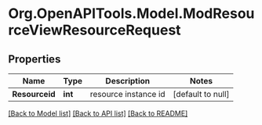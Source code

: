 # Org.OpenAPITools.Model.ModResourceViewResourceRequest

## Properties

Name | Type | Description | Notes
------------ | ------------- | ------------- | -------------
**Resourceid** | **int** | resource instance id | [default to null]

[[Back to Model list]](../README.md#documentation-for-models) [[Back to API list]](../README.md#documentation-for-api-endpoints) [[Back to README]](../README.md)

